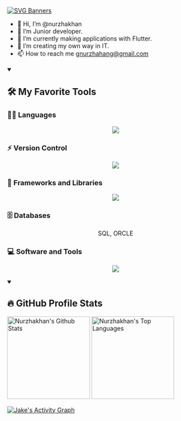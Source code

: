 [![SVG Banners](https://svg-banners.vercel.app/api?type=typeWriter&text1=Nurzhakhan%20👩🏻‍💻%20|%20WELCOME!&width=800&height=110)](https://github.com/Akshay090/svg-banners)

- 👋 Hi, I’m @nurzhakhan
- 👀 I’m Junior developer.
- 🌱 I’m currently making applications with Flutter.
- 💞️ I’m creating my own way in IT.
- 📫 How to reach me gnurzhahang@gmail.com

<!---
zhanazhan/zhanazhan is a ✨ special ✨ repository because its `README.md` (this file) appears on your GitHub profile.
You can click the Preview link to take a look at your changes.
--->

<details open> 
  <summary><h2>🛠️ My Favorite Tools</h2></summary>
  <!-- Some badges are from https://github.com/Ileriayo/markdown-badges -->

  <h3>👨‍💻 Languages</h3>

  <p align="center">
    <a href="https://skillicons.dev">
      <img src="https://skillicons.dev/icons?i=java,dart" />
    </a>
  </p>

  <h3>⚡ Version Control</h3>
  <p align="center">
     <img src="https://skillicons.dev/icons?i=github,gitlab" />
  </p>

  <h3>🧰 Frameworks and Libraries</h3>
  
  <p align="center">
    <a href="https://skillicons.dev">
      <img src="https://skillicons.dev/icons?i=nodejs,angular,vue,react" />
    </a>
  </p>
  
  <h3>🗄️ Databases </h3>
  
  <p align="center">
    <!---
    <a href="https://skillicons.dev">
      <img src="https://skillicons.dev/icons?i=mongodb,postgres" /> 
    </a>
--->
    <span>SQL, ORCLE</span>
  </p>
  
  <h3>💻 Software and Tools</h3>
  
  <p align="center">
    <a href="https://skillicons.dev">
      <img src="https://skillicons.dev/icons?i=git,idea,vscode" />
    </a>
  </p>
    
</details>


<details open> 
  <summary><h2>🔥 GitHub Profile Stats</h2></summary>
<!-- https://github.com/anuraghazra/github-readme-stats -->

  <a href="https://github.com/anuraghazra/github-readme-stats"><img alt="Nurzhakhan's Github Stats" src="https://denvercoder1-github-readme-stats.vercel.app/api/?username=nurzhakhan&show_icons=true&include_all_commits=true&count_private=true&theme=react&hide_border=true&bg_color=1F222E&title_color=F85D7F&icon_color=F8D866" height="192px"/></a>
  <a href="https://github.com/anuraghazra/github-readme-stats"><img alt="Nurzhakhan's Top Languages" src="https://github-readme-stats.vercel.app/api/top-langs/?username=nurzhakhan&langs_count=8&layout=compact&theme=react&hide_border=true&bg_color=1F222E&title_color=F85D7F&icon_color=F8D866&count_private=true" height="192px"/></a>
  <br/>
  
  <!-- https://github.com/ashutosh00710/github-readme-activity-graph -->

  <a href="https://github.com/ashutosh00710/github-readme-activity-graph"><img alt="Jake's Activity Graph" src="https://github-readme-activity-graph.cyclic.app/graph/?username=nurzhakhan&bg_color=1F222E&color=F8D866&line=F85D7F&point=FFFFFF&hide_border=true" /></a>
  
</details>
